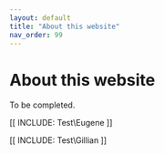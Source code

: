 ```yaml
---
layout: default
title: "About this website"
nav_order: 99
---
```

# About this website

To be completed.  
  
[[ INCLUDE: Test\Eugene ]]
  
[[ INCLUDE: Test\Gillian ]]
  